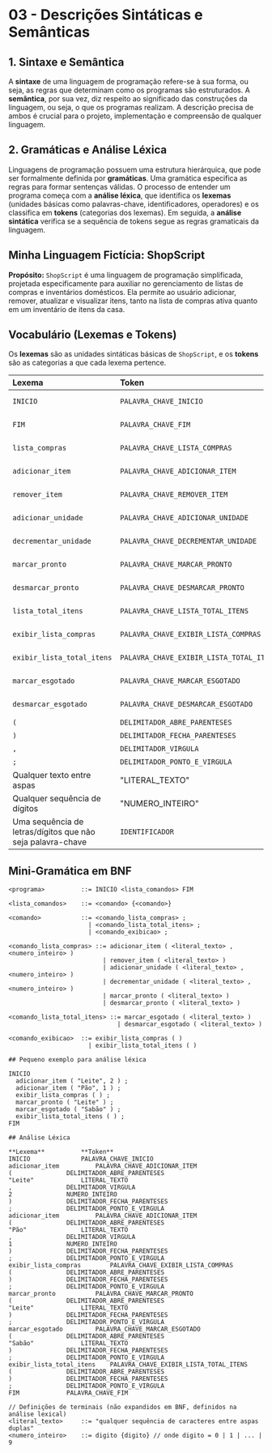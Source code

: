 # 03 - Descrições Sintáticas e Semânticas

## 1. Sintaxe e Semântica

A **sintaxe** de uma linguagem de programação refere-se à sua forma, ou seja, as regras que determinam como os programas são estruturados. A **semântica**, por sua vez, diz respeito ao significado das construções da linguagem, ou seja, o que os programas realizam. A descrição precisa de ambos é crucial para o projeto, implementação e compreensão de qualquer linguagem.

## 2. Gramáticas e Análise Léxica

Linguagens de programação possuem uma estrutura hierárquica, que pode ser formalmente definida por **gramáticas**. Uma gramática especifica as regras para formar sentenças válidas. O processo de entender um programa começa com a **análise léxica**, que identifica os **lexemas** (unidades básicas como palavras-chave, identificadores, operadores) e os classifica em **tokens** (categorias dos lexemas). Em seguida, a **análise sintática** verifica se a sequência de tokens segue as regras gramaticais da linguagem.

## Minha Linguagem Fictícia: ShopScript

**Propósito:** `ShopScript` é uma linguagem de programação simplificada, projetada especificamente para auxiliar no gerenciamento de listas de compras e inventários domésticos. Ela permite ao usuário adicionar, remover, atualizar e visualizar itens, tanto na lista de compras ativa quanto em um inventário de itens da casa.

## Vocabulário (Lexemas e Tokens)

Os **lexemas** são as unidades sintáticas básicas de `ShopScript`, e os **tokens** são as categorias a que cada lexema pertence.

| Lexema            | Token                       | Categoria             |
| :---------------- | :-------------------------- | :-------------------- |
| `INICIO`          | `PALAVRA_CHAVE_INICIO`      | Palavra-chave         |
| `FIM`             | `PALAVRA_CHAVE_FIM`         | Palavra-chave         |
| `lista_compras`   | `PALAVRA_CHAVE_LISTA_COMPRAS`| Palavra-chave         |
| `adicionar_item`  | `PALAVRA_CHAVE_ADICIONAR_ITEM`| Palavra-chave         |
| `remover_item`    | `PALAVRA_CHAVE_REMOVER_ITEM`| Palavra-chave         |
| `adicionar_unidade`| `PALAVRA_CHAVE_ADICIONAR_UNIDADE`| Palavra-chave      |
| `decrementar_unidade`| `PALAVRA_CHAVE_DECREMENTAR_UNIDADE`| Palavra-chave   |
| `marcar_pronto`   | `PALAVRA_CHAVE_MARCAR_PRONTO`| Palavra-chave         |
| `desmarcar_pronto`| `PALAVRA_CHAVE_DESMARCAR_PRONTO`| Palavra-chave       |
| `lista_total_itens`| `PALAVRA_CHAVE_LISTA_TOTAL_ITENS`| Palavra-chave      |
| `exibir_lista_compras`| `PALAVRA_CHAVE_EXIBIR_LISTA_COMPRAS`| Palavra-chave |
| `exibir_lista_total_itens`|`PALAVRA_CHAVE_EXIBIR_LISTA_TOTAL_ITENS`| Palavra-chave|
| `marcar_esgotado` | `PALAVRA_CHAVE_MARCAR_ESGOTADO`| Palavra-chave       |
| `desmarcar_esgotado`| `PALAVRA_CHAVE_DESMARCAR_ESGOTADO`| Palavra-chave   |
| `(`             | `DELIMITADOR_ABRE_PARENTESES` | Delimitador           |
| `)`             | `DELIMITADOR_FECHA_PARENTESES`| Delimitador           |
| `,`             | `DELIMITADOR_VIRGULA`         | Delimitador           |
| `;`             | `DELIMITADOR_PONTO_E_VIRGULA` | Delimitador           |
| Qualquer texto entre aspas|"LITERAL_TEXTO"        | Literal               |
| Qualquer sequência de dígitos|"NUMERO_INTEIRO"       | Literal               |
| Uma sequência de letras/dígitos que não seja palavra-chave | `IDENTIFICADOR`| Identificador         |

## Mini-Gramática em BNF

```bnf
<programa>          ::= INICIO <lista_comandos> FIM

<lista_comandos>    ::= <comando> {<comando>}

<comando>           ::= <comando_lista_compras> ;
                      | <comando_lista_total_itens> ;
                      | <comando_exibicao> ;

<comando_lista_compras> ::= adicionar_item ( <literal_texto> , <numero_inteiro> )
                          | remover_item ( <literal_texto> )
                          | adicionar_unidade ( <literal_texto> , <numero_inteiro> )
                          | decrementar_unidade ( <literal_texto> , <numero_inteiro> )
                          | marcar_pronto ( <literal_texto> )
                          | desmarcar_pronto ( <literal_texto> )

<comando_lista_total_itens> ::= marcar_esgotado ( <literal_texto> )
                              | desmarcar_esgotado ( <literal_texto> )

<comando_exibicao>  ::= exibir_lista_compras ( )
                      | exibir_lista_total_itens ( )

## Pequeno exemplo para análise léxica 

INICIO
  adicionar_item ( "Leite", 2 ) ;
  adicionar_item ( "Pão", 1 ) ;
  exibir_lista_compras ( ) ;
  marcar_pronto ( "Leite" ) ;
  marcar_esgotado ( "Sabão" ) ;
  exibir_lista_total_itens ( ) ;
FIM
 
## Análise Léxica 

**Lexema**			**Token**
INICIO				PALAVRA_CHAVE_INICIO
adicionar_item			PALAVRA_CHAVE_ADICIONAR_ITEM
(				DELIMITADOR_ABRE_PARENTESES
"Leite"				LITERAL_TEXTO
,				DELIMITADOR_VIRGULA
2				NUMERO_INTEIRO
)				DELIMITADOR_FECHA_PARENTESES
;				DELIMITADOR_PONTO_E_VIRGULA
adicionar_item			PALAVRA_CHAVE_ADICIONAR_ITEM
(				DELIMITADOR_ABRE_PARENTESES
"Pão"				LITERAL_TEXTO
,				DELIMITADOR_VIRGULA
1				NUMERO_INTEIRO
)				DELIMITADOR_FECHA_PARENTESES
;				DELIMITADOR_PONTO_E_VIRGULA
exibir_lista_compras		PALAVRA_CHAVE_EXIBIR_LISTA_COMPRAS
(				DELIMITADOR_ABRE_PARENTESES
)				DELIMITADOR_FECHA_PARENTESES
;				DELIMITADOR_PONTO_E_VIRGULA
marcar_pronto			PALAVRA_CHAVE_MARCAR_PRONTO
(				DELIMITADOR_ABRE_PARENTESES
"Leite"				LITERAL_TEXTO
)				DELIMITADOR_FECHA_PARENTESES
;				DELIMITADOR_PONTO_E_VIRGULA
marcar_esgotado			PALAVRA_CHAVE_MARCAR_ESGOTADO
(				DELIMITADOR_ABRE_PARENTESES
"Sabão"				LITERAL_TEXTO
)				DELIMITADOR_FECHA_PARENTESES
;				DELIMITADOR_PONTO_E_VIRGULA
exibir_lista_total_itens	PALAVRA_CHAVE_EXIBIR_LISTA_TOTAL_ITENS
(				DELIMITADOR_ABRE_PARENTESES
)				DELIMITADOR_FECHA_PARENTESES
;				DELIMITADOR_PONTO_E_VIRGULA
FIM				PALAVRA_CHAVE_FIM

// Definições de terminais (não expandidos em BNF, definidos na análise lexical)
<literal_texto>     ::= "qualquer sequência de caracteres entre aspas duplas"
<numero_inteiro>    ::= digito {digito} // onde digito = 0 | 1 | ... | 9
